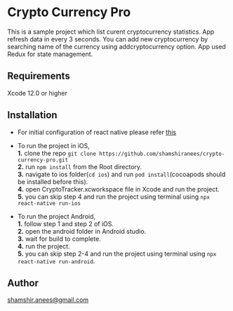 # Crypto Currency Pro
This is a sample project which list curent cryptocurrency statistics. App refresh data in every 3 seconds. You can add new cryptocurrency by searching name of the currency using addcryptocurrency option. App used Redux for state management.


## Requirements

Xcode 12.0 or higher

## Installation

* For initial configuration of react native please refer [this](https://reactnative.dev/docs/environment-setup)
* To run the project in iOS, <br>
    **1.** clone the repo `git clone https://github.com/shamshiranees/crypto-currency-pro.git`<br>
    **2.** run `npm install` from the Root directory.<br>
    **3.** navigate to ios folder(`cd ios`) and run `pod install`(cocoapods should be installed before this).<br>
    **4.** open CryptoTracker.xcworkspace file in Xcode and run the project.<br>
    **5.** you can skip step 4 and run the project using terminal using `npx react-native run-ios`<br>


* To run the project Android,<br> 
    **1.** follow step 1 and step 2 of iOS.<br>
    **2.** open the android folder in Android studio.<br>
    **3.** wait for build to complete.<br>
    **4.** run the project.<br>
    **5.** you can skip step 2-4 and run the project using terminal using `npx react-native run-android`.<br>



## Author
 shamshir.anees@gmail.com